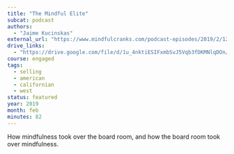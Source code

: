 ```yaml
---
title: "The Mindful Elite"
subcat: podcast
authors:
  - "Jaime Kucinskas"
external_url: "https://www.mindfulcranks.com/podcast-episodes/2019/2/12/episode-14-jaime-kucinskas-the-mindful-elite"
drive_links:
  - "https://drive.google.com/file/d/1u_4nktiESIFxmbSvJ5Vqb3fDKMNlqDOn/view?usp=drivesdk"
course: engaged
tags:
  - selling
  - american
  - californian
  - west
status: featured
year: 2019
month: feb
minutes: 82
---
```


How mindfulness took over the board room, and how the board room took over mindfulness.
